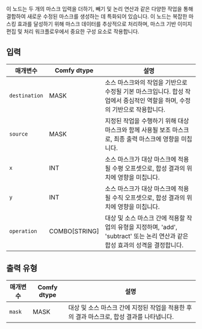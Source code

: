 
이 노드는 두 개의 마스크 입력을 더하기, 빼기 및 논리 연산과 같은 다양한 작업을 통해 결합하여 새로운 수정된 마스크를 생성하는 데 특화되어 있습니다. 이 노드는 복잡한 마스킹 효과를 달성하기 위해 마스크 데이터를 추상적으로 처리하며, 마스크 기반 이미지 편집 및 처리 워크플로우에서 중요한 구성 요소로 작용합니다.

## 입력

| 매개변수    | Comfy dtype | 설명                                                                                                                                      |
| ------------ | ------------ | ------------------------------------------------------------------------------------------------------------------------------------------------ |
| `destination`| MASK        | 소스 마스크와의 작업을 기반으로 수정될 기본 마스크입니다. 합성 작업에서 중심적인 역할을 하며, 수정의 기반으로 작용합니다. |
| `source`     | MASK        | 지정된 작업을 수행하기 위해 대상 마스크와 함께 사용될 보조 마스크로, 최종 출력 마스크에 영향을 미칩니다. |
| `x`          | INT         | 소스 마스크가 대상 마스크에 적용될 수평 오프셋으로, 합성 결과의 위치에 영향을 미칩니다.       |
| `y`          | INT         | 소스 마스크가 대상 마스크에 적용될 수직 오프셋으로, 합성 결과의 위치에 영향을 미칩니다.         |
| `operation`  | COMBO[STRING]| 대상 및 소스 마스크 간에 적용할 작업의 유형을 지정하며, 'add', 'subtract' 또는 논리 연산과 같은 합성 효과의 성격을 결정합니다. |

## 출력 유형

| 매개변수 | Comfy dtype | 설명                                                                 |
| --------- | ------------ | ---------------------------------------------------------------------------- |
| `mask`    | MASK        | 대상 및 소스 마스크 간에 지정된 작업을 적용한 후의 결과 마스크로, 합성 결과를 나타냅니다. |
